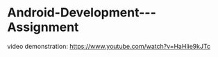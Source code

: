 # Android-Development---Assignment
video demonstration: https://www.youtube.com/watch?v=HaHlie9kJTc
